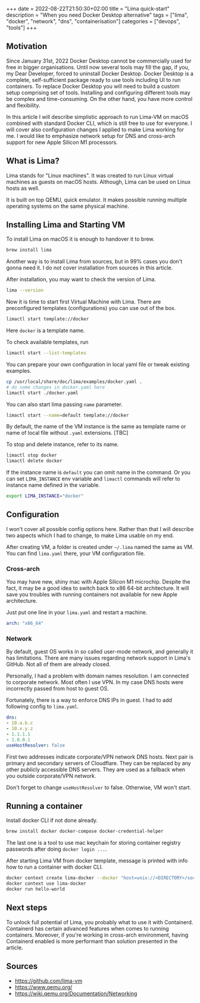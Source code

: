 +++
date = 2022-08-22T21:50:30+02:00
title = "Lima quick-start"
description = "When you need Docker Desktop alternative"
tags = ["lima", "docker", "network", "dns", "containerisation"]
categories = ["devops", "tools"]
+++

## Motivation

Since January 31st, 2022 Docker Desktop cannot be commercially used for free in bigger organisations.
Until now several tools may fill the gap, if you, my Dear Developer, forced to uninstall Docker Desktop.
Docker Desktop is a complete, self-sufficient package ready to use tools including UI to run containers.
To replace Docker Desktop you will need to build a custom setup comprising set of tools.
Installing and configuring different tools may be complex and time-consuming.
On the other hand, you have more control and flexibility.

In this article I will describe simplistic approach to run Lima-VM on macOS combined with standard Docker CLI, 
which is still free to use for everyone.
I will cover also configuration changes I applied to make Lima working for me. I would like to emphasize
network setup for DNS and cross-arch support for new Apple Silicon M1 processors.

## What is Lima?

Lima stands for "Linux machines". It was created to run Linux virtual machines as guests on macOS hosts.
Although, Lima can be used on Linux hosts as well.

It is built on top QEMU, quick emulator.
It makes possible running multiple operating systems on the same physical machine. 

## Installing Lima and Starting VM

To install Lima on macOS it is enough to handover it to brew.

```bash
brew install lima
```

Another way is to install Lima from sources, but in 99% cases you don't gonna need it.
I do not cover installation from sources in this article. 

After installation, you may want to check the version of Lima.

```bash
lima --version
```

Now it is time to start first Virtual Machine with Lima.
There are preconfigured templates (configurations) you can use out of the box.

```bash
limactl start template://docker
```

Here `docker` is a template name.

To check available templates, run

```bash
limactl start --list-templates
```

You can prepare your own configuration in local yaml file or tweak existing examples.

```bash
cp /usr/local/share/doc/lima/examples/docker.yaml .
# do some changes in docker.yaml here
limactl start ./docker.yaml
```

You can also start lima passing `name` parameter.

```bash
limactl start --name=default template://docker
```

By default, the name of the VM instance is the same as template name or name of local file without `.yaml` extensions. [TBC]

To stop and delete instance, refer to its name.

```bash
limactl stop docker
limactl delete docker
```

If the instance name is `default` you can omit name in the command.
Or you can set `LIMA_INSTANCE` env variable and `limactl` commands will refer to instance name defined in the variable.

```bash
export LIMA_INSTANCE="docker"
```

## Configuration

I won't cover all possible config options here. Rather than that I will describe two aspects which I had to change, 
to make Lima usable on my end.

After creating VM, a folder is created under `~/.lima` named the same as VM.
You can find `lima.yaml` there, your VM configuration file.

### Cross-arch

You may have new, shiny mac with Apple Silicon M1 microchip.
Despite the fact, it may be a good idea to switch back to x86 64-bit architecture.
It will save you troubles with running containers not available for new Apple architecture.

Just put one line in your `lima.yaml` and restart a machine.

```yaml
arch: "x86_64"
```

### Network

By default, guest OS works in so called user-mode network, and generally it has limitations.
There are many issues regarding network support in Lima's GitHub. Not all of them are already closed.

Personally, I had a problem with domain names resolution. I am connected to corporate network. Most often I use VPN.
In my case DNS hosts were incorrectly passed from host to guest OS.

Fortunately, there is a way to enforce DNS IPs in guest. I had to add following config to `lima.yaml`.

```yaml
dns:
- 10.a.b.c
- 10.x.y.z
- 1.1.1.1
- 1.0.0.1
useHostResolver: false
```

First two addresses indicate corporate/VPN network DNS hosts. Next pair is primary and secondary servers of Cloudflare.
They can be replaced by any other publicly accessible DNS servers.
They are used as a fallback when you outside corporate/VPN network.

Don't forget to change `useHostResolver` to false. Otherwise, VM won't start.

## Running a container

Install docker CLI if not done already.

```bash
brew install docker docker-compose docker-credential-helper
```

The last one is a tool to use mac keychain for storing container registry passwords after doing `docker login ...`.

After starting Lima VM from docker template, message is printed with info how to run a container with docker CLI.

```bash
docker context create lima-docker --docker "host=unix://<DIRECTORY>/sock/docker.sock"
docker context use lima-docker
docker run hello-world
```

## Next steps

To unlock full potential of Lima, you probably what to use it with Containerd.
Containerd has certain advanced features when comes to running containers.
Moreover, if you're working in cross-arch environment, 
having Containerd enabled is more performant than solution presented in the article.

## Sources

* https://github.com/lima-vm
* https://www.qemu.org/
* https://wiki.qemu.org/Documentation/Networking